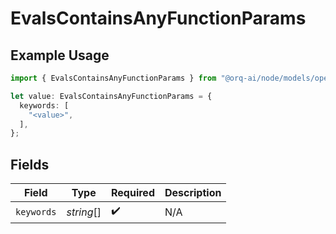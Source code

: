 # EvalsContainsAnyFunctionParams

## Example Usage

```typescript
import { EvalsContainsAnyFunctionParams } from "@orq-ai/node/models/operations";

let value: EvalsContainsAnyFunctionParams = {
  keywords: [
    "<value>",
  ],
};
```

## Fields

| Field              | Type               | Required           | Description        |
| ------------------ | ------------------ | ------------------ | ------------------ |
| `keywords`         | *string*[]         | :heavy_check_mark: | N/A                |